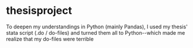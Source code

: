 # thesisproject
To deepen my understandings in Python (mainly Pandas), I used my thesis' stata script (.do / do-files) and turned them all to Python--which made me realize that my do-files were terrible
